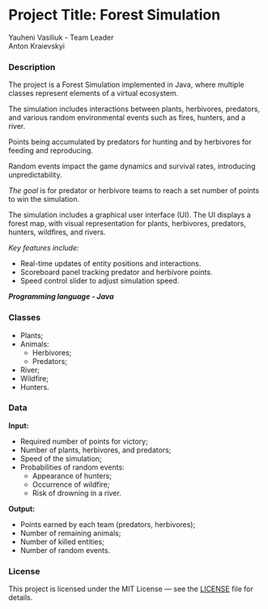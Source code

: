 # Project Title: Forest Simulation

Yauheni Vasiliuk - Team Leader  
Anton Kraievskyi

### Description

The project is a Forest Simulation implemented in Java, where multiple classes represent elements of a virtual ecosystem.

The simulation includes interactions between plants, herbivores, predators, and various random environmental events such as fires, hunters, and a river.

Points being accumulated by predators for hunting and by herbivores for feeding and reproducing.

Random events impact the game dynamics and survival rates, introducing unpredictability.

*The goal* is for predator or herbivore teams to reach a set number of points to win the simulation.

The simulation includes a graphical user interface (UI). The UI displays a forest map, with visual representation for plants, herbivores, predators, hunters, wildfires, and rivers.

*Key features include:*
* Real-time updates of entity positions and interactions.
* Scoreboard panel tracking predator and herbivore points.
* Speed control slider to adjust simulation speed.

__*Programming language - Java*__

### Classes

* Plants;
* Animals:
    * Herbivores;
    * Predators;
* River;
* Wildfire;
* Hunters.

### Data

**Input:**
* Required number of points for victory;
* Number of plants, herbivores, and predators;
* Speed of the simulation;
* Probabilities of random events:
    * Appearance of hunters;
    * Occurrence of wildfire;
    * Risk of drowning in a river.

**Output:**
* Points earned by each team (predators, herbivores);
* Number of remaining animals;
* Number of killed entities;
* Number of random events.  


### License  

This project is licensed under the MIT License — see the [LICENSE](License.txt) file for details.  